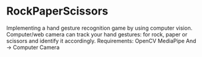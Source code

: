 # RockPaperScissors
Implementing a hand gesture recognition game by using computer vision. Computer/web camera can track your hand gestures: for rock, paper or scissors and identify it accordingly. 
Requirements:
OpenCV
MediaPipe
And -> Computer Camera
